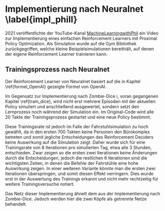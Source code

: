 # Implementierung nach Neuralnet \label{impl_phill}

2021 veröffentlichte der YouTube-Kanal [MachineLearningwithPhil](https://www.youtube.com/@MachineLearningwithPhil/) ein
Video zur Implementierung eines einfachen Reinforcement Learners mit Proximal Policy Optimization. Als Simulation wurde
auf die Gym Bibliothek zurückgegriffen, welche kleine Beispielsimulationen bereithält, auf denen der eigene
Reinforcement Learner trainieren kann.

## Trainingsprozess nach Neuralnet

Der Reinforcement Learner von Neuralnet basiert auf die in Kapitel \ref{formel_OpenAI} gezeigte Formel von OpenAI.

Im Gegensatz zur Implementierung nach Zombie-Dice i, voran gegangenen Kapitel \ref{train_dice}, wird nicht erst mehrere
Episoden mit der aktuellen Policy simuliert und anschließend ausgewertet, sondern setzt den Lernprozess noch während der
Simulation ein. Im Original-Code wird alle 20 Takte der Trainingsprozess gestartet und eine neue Policy bestimmt.

Diese Trainingsrate ist jedoch im Falle der Fahrstuhlsimulation zu hoch gewählt, da in den ersten 700 Takten keine
Personen den Bürokomplex betreten und somit jegliche Entscheidungen des Reinforcement Deciders keine Auswirkung auf die
Simulation zeigt. Daher wurde sich für eine Trainingsrate von 8 Iterationen pro simulierten Tag, etwa alle 3 Stunden,
entschieden. Zwar zeigen so die ersten zwei Iterationen keine Änderungen durch die Entscheidungen, jedoch die restlichen
6 Iterationen sind die wichtigsten Zeiten, in denen die Befehle der Fahrstühle eine hohe Auswirkung zeigen.
In einer weiteren Variante könnte man die ersten zwei Iterationen überspringen, und somit diesen Effekt verringern.
Dies wurde erst in der Auswertung des Trainings erkannt und nicht mehr rechtzeitig für weitere Trainingsversuche
notiert.

Das Netz dieser Implementierung ähnelt dem aus der Implementierung nach Zombie-Dice. Jedoch werden hier die zwei Köpfe
als getrennte Netze behandelt.